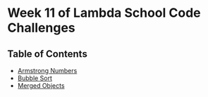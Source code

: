 # Week 11 of Lambda School Code Challenges

## Table of Contents

- [Armstrong Numbers](armstrong-numbers)
- [Bubble Sort](bubble-sort)
- [Merged Objects](merged-objects)
